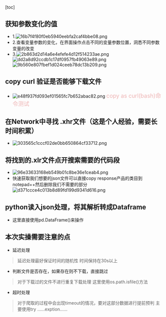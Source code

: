 <!--
 * @Description: 
 * @version: 
 * @Author: Sunny
 * @Date: 2022-01-14 11:01:22
 * @LastEditors: Sunny
 * @LastEditTime: 2022-01-14 11:22:02
-->
[toc]


##  获知参数变化的值
- 1.![16b7f4f80f0eb5940eebfa2caf4bbe08.png](:pic/162c7d314de24da4a047354c5baff51f)
- 2.查看变量参数的变化，在界面操作点击不同的变量参数位置，洞悉不同参数变量的改变
- 3.![2b863d2d14a6e4efefe4d12f514233ae.png](:pic/03076f687a8245a185066e9b42acaaf6)
  ![dd2a8d92ccdb1c17df0957fb49063e89.png](:pic/0ac4e23357b74a899e052714dc13edc2)
  ![9b560e807fbef1d024ceeb78dc13b209.png](:pic/42d2a5a8099b4d1e862be2549ac562cf)
## copy curl 验证是否能够下载文件
- ![e48f937fd093ef01565fc7b652abac82.png](:pic/3f42e92a11144c038a23a08b164b04f3)
<font color = "	#EEB4B4" size = '4'> copy as curl(bash)命令测试</font>
## 在Network中寻找 .xhr文件（这是个人经验，需要长时间积累）
- ![303565c1cccf02de0bb650864cf33712.png](:pic/08f014469f1647fdbda98dc91abdb4e6)
## 将找到的.xlr文件点开搜索需要的代码段
- ![96e33633168eb549b01c8be36e1ceab4.png](:pic/71da3b0b48d74ab9879730de3f3453f4)
- 快速获取我们想要的json文件可以直接copy response产品的类目到notepad++然后删除我们不需要的部分
![d371ccce4c013b8d89fd199d9341d616.png](:pic/83b00b80c9e54438bede386aa94019c5) 
##  python读入json处理，将其解析转成Dataframe
- 这里直接使用pd.DataFrame()来操作



## 本次实操需要注意的点
- 延迟处理
>延迟处理最好保证时间的随机性
  时间保持在30s以上
- 判断文件是否存在，如果存在则不下载，直接跳过
> 对于下载过的文件不进行重复下载处理
> 这里使用os.path.isfile()方法
- 超时处理
> 对于爬取的过程中会出现timeout的情况，要对这部分数据进行提前预判
> 主要使用try ……exption……